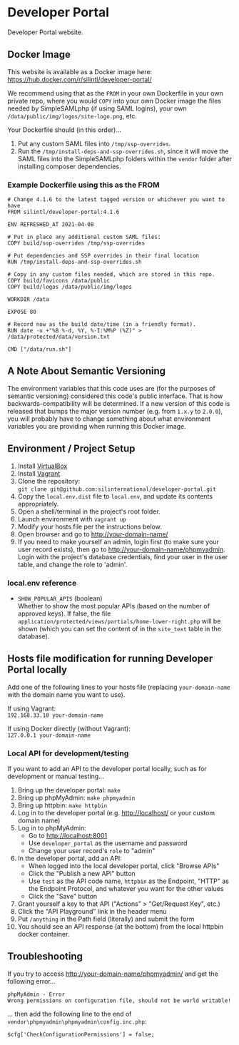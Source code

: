 # Developer Portal #
Developer Portal website.

## Docker Image ##
This website is available as a Docker image here:  
<https://hub.docker.com/r/silintl/developer-portal/>

We recommend using that as the `FROM` in your own Dockerfile in your own
private repo, where you would `COPY` into your own Docker image the files needed
by SimpleSAMLphp (if using SAML logins), your own
`/data/public/img/logos/site-logo.png`, etc.

Your Dockerfile should (in this order)...

1. Put any custom SAML files into `/tmp/ssp-overrides`.
2. Run the `/tmp/install-deps-and-ssp-overrides.sh`, since it will move the SAML
   files into the SimpleSAMLphp folders within the `vendor` folder after
   installing composer dependencies.

### Example Dockerfile using this as the FROM ###

    # Change 4.1.6 to the latest tagged version or whichever you want to have
    FROM silintl/developer-portal:4.1.6
    
    ENV REFRESHED_AT 2021-04-08
    
    # Put in place any additional custom SAML files:
    COPY build/ssp-overrides /tmp/ssp-overrides
    
    # Put dependencies and SSP overrides in their final location
    RUN /tmp/install-deps-and-ssp-overrides.sh
    
    # Copy in any custom files needed, which are stored in this repo.
    COPY build/favicons /data/public
    COPY build/logos /data/public/img/logos
    
    WORKDIR /data
    
    EXPOSE 80
    
    # Record now as the build date/time (in a friendly format).
    RUN date -u +"%B %-d, %Y, %-I:%M%P (%Z)" > /data/protected/data/version.txt
    
    CMD ["/data/run.sh"]


## A Note About Semantic Versioning ##
The environment variables that this code uses are (for the purposes of
semantic versioning) considered this code's public interface. That is how
backwards-compatibility will be determined. If a new version of this code is
released that bumps the major version number (e.g. from `1.x.y` to `2.0.0`),
you will probably have to change something about what environment variables
you are providing when running this Docker image.

## Environment / Project Setup ##
1. Install [VirtualBox](http://www.virtualbox.org/wiki/Downloads)
2. Install [Vagrant](http://downloads.vagrantup.com/)
3. Clone the repository:  
   ```git clone git@github.com:silinternational/developer-portal.git```
4. Copy the ```local.env.dist``` file to ```local.env```, and update its 
   contents appropriately.
5. Open a shell/terminal in the project's root folder.
6. Launch environment with ```vagrant up```
7. Modify your hosts file per the instructions below.
8. Open browser and go to <http://your-domain-name/>
9. If you need to make yourself an admin, login first (to make sure your user
   record exists), then go to    <http://your-domain-name/phpmyadmin>.
   Login with the project's database credentials, find your user in the user
   table, and change the role to 'admin'.

### local.env reference ###
- ```SHOW_POPULAR_APIS``` (boolean)  
  Whether to show the most popular APIs (based on the number of approved keys).
  If false, the file ```application/protected/views/partials/home-lower-right.php```
  will be shown (which you can set the content of in the `site_text` table in
  the database).

## Hosts file modification for running Developer Portal locally ##
Add one of the following lines to your hosts file (replacing
```your-domain-name``` with the domain name you want to use).

If using Vagrant:  
```192.168.33.10 your-domain-name```

If using Docker directly (without Vagrant):  
```127.0.0.1 your-domain-name```

### Local API for development/testing

If you want to add an API to the developer portal locally, such as for
development or manual testing...

1. Bring up the developer portal: `make`
2. Bring up phpMyAdmin: `make phpmyadmin`
3. Bring up httpbin: `make httpbin`
4. Log in to the developer portal (e.g. <http://localhost/> or your custom domain name)
5. Log in to phpMyAdmin:
   - Go to <http://localhost:8001>
   - Use `developer_portal` as the username and password
   - Change your user record's `role` to "admin"
6. In the developer portal, add an API:
   - When logged into the local developer portal, click "Browse APIs"
   - Click the "Publish a new API" button
   - Use `test` as the API code name, `httpbin` as the Endpoint, "HTTP" as the
     Endpoint Protocol, and whatever you want for the other values
   - Click the "Save" button
7. Grant yourself a key to that API ("Actions" > "Get/Request Key", etc.)
8. Click the "API Playground" link in the header menu
9. Put `/anything` in the Path field (literally) and submit the form
10. You should see an API response (at the bottom) from the local httpbin docker
    container.

## Troubleshooting ##
If you try to access <http://your-domain-name/phpmyadmin/> and get the following 
error... 

    phpMyAdmin - Error  
    Wrong permissions on configuration file, should not be world writable!

... then add the following line to the end of 
`vendor\phpmyadmin\phpmyadmin\config.inc.php`: 

    $cfg['CheckConfigurationPermissions'] = false;
